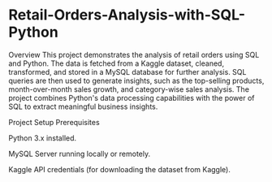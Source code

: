 # Retail-Orders-Analysis-with-SQL-Python
Overview
This project demonstrates the analysis of retail orders using SQL and Python. The data is fetched from a Kaggle dataset, cleaned, transformed, and stored in a MySQL database for further analysis. SQL queries are then used to generate insights, such as the top-selling products, month-over-month sales growth, and category-wise sales analysis. The project combines Python's data processing capabilities with the power of SQL to extract meaningful business insights.

Project Setup
Prerequisites

Python 3.x installed.

MySQL Server running locally or remotely.

Kaggle API credentials (for downloading the dataset from Kaggle).
